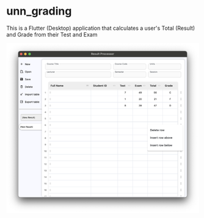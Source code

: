 # unn_grading

This is a Flutter (Desktop) application that calculates a user's Total (Result) and Grade from their Test and Exam

<img src="public/images/Screenshot 2024-10-22 at 22.59.15.png">
